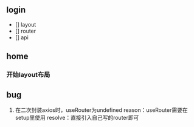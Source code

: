 ## login
- [] layout
- [] router
- [] api  

## home
### 开始layout布局


## bug
1. 在二次封装axios时，useRouter为undefined
reason：useRouter需要在setup里使用
resolve：直接引入自己写的router即可
